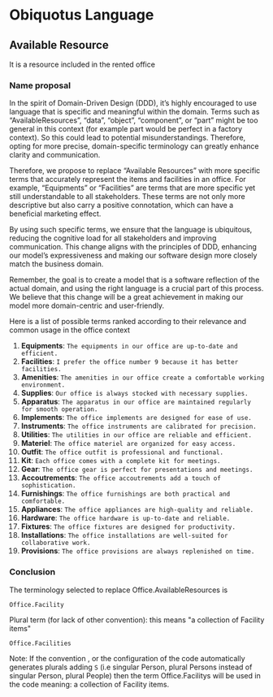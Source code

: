 # Obiquotus Language

## Available Resource

It is a resource included in the rented office

### Name proposal

In the spirit of Domain-Driven Design (DDD), it’s highly encouraged to use language that is specific and meaningful within the domain. Terms such as “AvailableResources”, “data”, “object”, “component”, or “part” might be too general in this context (for example part would be perfect in a factory context). So this could lead to potential misunderstandings. Therefore, opting for more precise, domain-specific terminology can greatly enhance clarity and communication.

Therefore, we propose to replace “Available Resources” with more specific terms that accurately represent the items and facilities in an office. For example, “Equipments” or “Facilities” are terms that are more specific yet still understandable to all stakeholders. These terms are not only more descriptive but also carry a positive connotation, which can have a beneficial marketing effect.

By using such specific terms, we ensure that the language is ubiquitous, reducing the cognitive load for all stakeholders and improving communication. This change aligns with the principles of DDD, enhancing our model’s expressiveness and making our software design more closely match the business domain.

Remember, the goal is to create a model that is a software reflection of the actual domain, and using the right language is a crucial part of this process. We believe that this change will be a great achievement in making our model more domain-centric and user-friendly.

Here is a list of possible terms ranked according to their relevance and common usage in the office context

1. **Equipments**: `The equipments in our office are up-to-date and efficient.`
2. **Facilities**: `I prefer the office number 9 because it has better facilities.`
3. **Amenities**: `The amenities in our office create a comfortable working environment.`
4. **Supplies**: `Our office is always stocked with necessary supplies.`
5. **Apparatus**: `The apparatus in our office are maintained regularly for smooth operation.`
6. **Implements**: `The office implements are designed for ease of use.`
7. **Instruments**: `The office instruments are calibrated for precision.`
8. **Utilities**: `The utilities in our office are reliable and efficient.`
9. **Materiel**: `The office materiel are organized for easy access.`
10. **Outfit**: `The office outfit is professional and functional.`
11. **Kit**: `Each office comes with a complete kit for meetings.`
12. **Gear**: `The office gear is perfect for presentations and meetings.`
13. **Accoutrements**: `The office accoutrements add a touch of sophistication.`
14. **Furnishings**: `The office furnishings are both practical and comfortable.`
15. **Appliances**: `The office appliances are high-quality and reliable.`
16. **Hardware**: `The office hardware is up-to-date and reliable.`
17. **Fixtures**: `The office fixtures are designed for productivity.`
18. **Installations**: `The office installations are well-suited for collaborative work.`
19. **Provisions**: `The office provisions are always replenished on time.`

### Conclusion

The terminology selected to replace Office.AvailableResources is

    Office.Facility

Plural term (for lack of other convention): this means "a collection of Facility items"

    Office.Facilities

Note: If the convention , or the configuration of the code automatically generates plurals adding `S` (i.e singular Person, plural Persons instead of singular Person, plural People) then the term Office.Facilitys will be used in the code meaning: a collection of Facility items.
